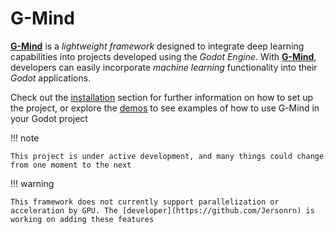 <!-- {!README.md!} -->

# G-Mind

[**G-Mind**](https://github.com/Jersonrn/G-Mind) is a *lightweight framework* designed to integrate deep learning capabilities into projects developed using the *Godot Engine*. With [**G-Mind**](https://github.com/Jersonrn/G-Mind), developers can easily incorporate *machine learning* functionality into their *Godot* applications.

Check out the [installation](./install.md) section for further information on how to set up the project, or explore the [demos]() to see examples of how to use G-Mind in your Godot project

!!! note

    This project is under active development, and many things could change from one moment to the next

!!! warning

    This framework does not currently support parallelization or acceleration by GPU. The [developer](https://github.com/Jersonrn) is working on adding these features



